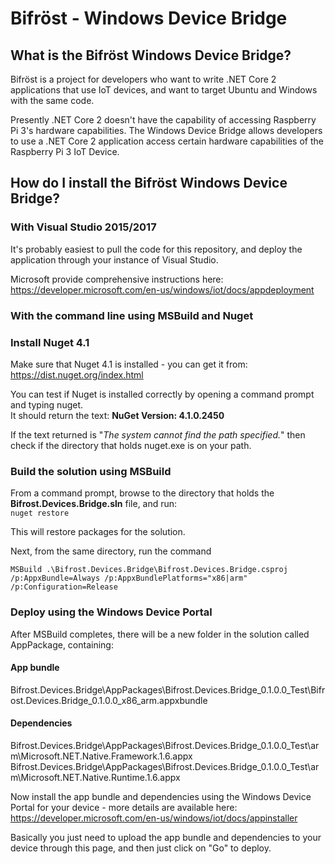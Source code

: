# Bifröst - Windows Device Bridge

## What is the Bifröst Windows Device Bridge?

Bifröst is a project for developers who want to write .NET Core 2 applications that use IoT devices, and want to target Ubuntu and Windows with the same code.  

Presently .NET Core 2 doesn't have the capability of accessing Raspberry Pi 3's hardware capabilities. The Windows Device Bridge allows developers to use a .NET Core 2 application access certain hardware capabilities of the Raspberry Pi 3 IoT Device.

## How do I install the Bifröst Windows Device Bridge?

### With Visual Studio 2015/2017

It's probably easiest to pull the code for this repository, and deploy the application through your instance of Visual Studio.  
  
Microsoft provide comprehensive instructions here:  
https://developer.microsoft.com/en-us/windows/iot/docs/appdeployment

### With the command line using MSBuild and Nuget

### Install Nuget 4.1
Make sure that Nuget 4.1 is installed - you can get it from:  
https://dist.nuget.org/index.html

You can test if Nuget is installed correctly by opening a command prompt and typing nuget.  
It should return the text: **NuGet Version: 4.1.0.2450**

If the text returned is "_The system cannot find the path specified._" then check if the directory that holds nuget.exe is on your path.

### Build the solution using MSBuild
From a command prompt, browse to the directory that holds the **Bifrost.Devices.Bridge.sln** file, and run:  
```nuget restore```

This will restore packages for the solution.

Next, from the same directory, run the command 

```
MSBuild .\Bifrost.Devices.Bridge\Bifrost.Devices.Bridge.csproj /p:AppxBundle=Always /p:AppxBundlePlatforms="x86|arm" /p:Configuration=Release  
```

### Deploy using the Windows Device Portal
After MSBuild completes, there will be a new folder in the solution called AppPackage, containing:  
  
#### App bundle
Bifrost.Devices.Bridge\AppPackages\Bifrost.Devices.Bridge_0.1.0.0_Test\Bifrost.Devices.Bridge_0.1.0.0_x86_arm.appxbundle  
  
#### Dependencies
Bifrost.Devices.Bridge\AppPackages\Bifrost.Devices.Bridge_0.1.0.0_Test\arm\Microsoft.NET.Native.Framework.1.6.appx
Bifrost.Devices.Bridge\AppPackages\Bifrost.Devices.Bridge_0.1.0.0_Test\arm\Microsoft.NET.Native.Runtime.1.6.appx  
  
Now install the app bundle and dependencies using the Windows Device Portal for your device - more details are available here:  
https://developer.microsoft.com/en-us/windows/iot/docs/appinstaller

Basically you just need to upload the app bundle and dependencies to your device through this page, and then just click on "Go" to deploy.

